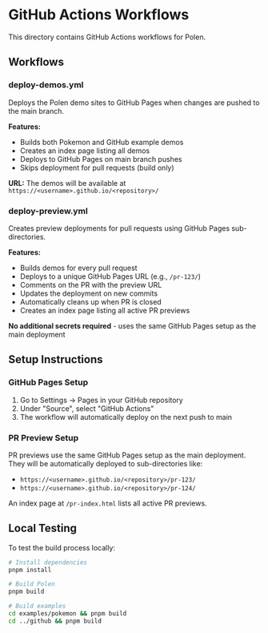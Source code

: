 # GitHub Actions Workflows

This directory contains GitHub Actions workflows for Polen.

## Workflows

### deploy-demos.yml

Deploys the Polen demo sites to GitHub Pages when changes are pushed to the main branch.

**Features:**

- Builds both Pokemon and GitHub example demos
- Creates an index page listing all demos
- Deploys to GitHub Pages on main branch pushes
- Skips deployment for pull requests (build only)

**URL:** The demos will be available at `https://<username>.github.io/<repository>/`

### deploy-preview.yml

Creates preview deployments for pull requests using GitHub Pages sub-directories.

**Features:**

- Builds demos for every pull request
- Deploys to a unique GitHub Pages URL (e.g., `/pr-123/`)
- Comments on the PR with the preview URL
- Updates the deployment on new commits
- Automatically cleans up when PR is closed
- Creates an index page listing all active PR previews

**No additional secrets required** - uses the same GitHub Pages setup as the main deployment

## Setup Instructions

### GitHub Pages Setup

1. Go to Settings → Pages in your GitHub repository
2. Under "Source", select "GitHub Actions"
3. The workflow will automatically deploy on the next push to main

### PR Preview Setup

PR previews use the same GitHub Pages setup as the main deployment. They will be automatically deployed to sub-directories like:
- `https://<username>.github.io/<repository>/pr-123/`
- `https://<username>.github.io/<repository>/pr-124/`

An index page at `/pr-index.html` lists all active PR previews.

## Local Testing

To test the build process locally:

```bash
# Install dependencies
pnpm install

# Build Polen
pnpm build

# Build examples
cd examples/pokemon && pnpm build
cd ../github && pnpm build
```
